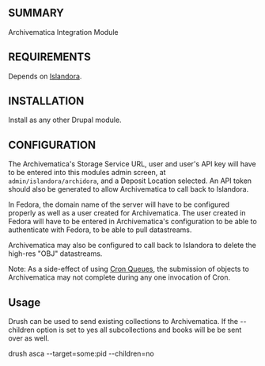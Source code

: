 SUMMARY
-------

Archivematica Integration Module

REQUIREMENTS
------------

Depends on [Islandora](http://github.com/Islandora/islandora).

INSTALLATION
------------

Install as any other Drupal module.

CONFIGURATION
-------------

The Archivematica's Storage Service URL, user and user's API key will have to
be entered into this modules admin screen, at `admin/islandora/archidora`, and
a Deposit Location selected. An API token should also be generated to allow
Archivematica to call back to Islandora.

In Fedora, the domain name of the server will have to be configured properly
as well as a user created for Archivematica. The user created in Fedora will
have to be entered in Archivematica's configuration to be able to authenticate
with Fedora, to be able to pull datastreams.

Archivematica may also be configured to call back to Islandora to delete the
high-res "OBJ" datastreams.

Note: As a side-effect of using
[Cron Queues](https://api.drupal.org/api/drupal/modules!system!system.api.php/function/hook_cron_queue_info/7),
the submission of objects to Archivematica may not complete during any one
invocation of Cron.

Usage
-----

Drush can be used to send existing collections to Archivematica.  If the --children option is set to yes
all subcollections and books will be be sent over as well.

drush asca --target=some:pid --children=no